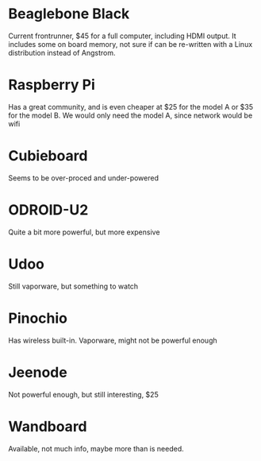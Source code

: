 Beaglebone Black
================
Current frontrunner, $45 for a full computer, including HDMI output. It  includes some on board memory, not sure if can be re-written with a Linux distribution instead of Angstrom.

Raspberry Pi 
===============
Has a great community, and is even cheaper at $25 for the model A or $35 for the model B. We would only need the model A, since network would be wifi

Cubieboard
==========
Seems to be over-proced and under-powered

ODROID-U2
=========
Quite a bit more powerful, but more expensive

Udoo
====
Still vaporware, but something to watch

Pinochio
========
Has wireless built-in. Vaporware, might not be powerful enough

Jeenode
=======
Not powerful enough, but still interesting, $25

Wandboard
=========
Available, not much info, maybe more than is needed.
